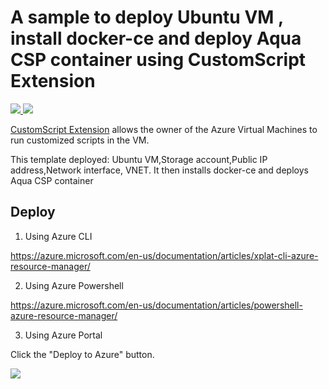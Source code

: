 # A sample to deploy Ubuntu VM , install docker-ce and deploy Aqua CSP container using CustomScript Extension

<a href="https://portal.azure.com/#create/Microsoft.Template/uri/https%3A%2F%2Fraw.githubusercontent.com%2Famitlib%2Fazure-templates%2Fmaster%2Faqua-csp-on-ubuntu-vm%2Fazuredeploy.json" target="_blank">
    <img src="http://azuredeploy.net/deploybutton.png"/>
</a>
<a href="http://armviz.io/#/?load=https%3A%2F%2Fraw.githubusercontent.com%2Famitlib%2Fazure-templates%2Fmaster%2Faqua-csp-on-ubuntu-vm%2Fazuredeploy.json" target="_blank">
    <img src="http://armviz.io/visualizebutton.png"/>
</a>

[CustomScript Extension](https://github.com/Azure/azure-linux-extensions/tree/master/CustomScript) allows the owner of the Azure Virtual Machines to run customized scripts in the VM.

This template deployed: Ubuntu VM,Storage account,Public IP address,Network interface, VNET. It then installs docker-ce and deploys Aqua CSP container

## Deploy

1. Using Azure CLI

  https://azure.microsoft.com/en-us/documentation/articles/xplat-cli-azure-resource-manager/

2. Using Azure Powershell

  https://azure.microsoft.com/en-us/documentation/articles/powershell-azure-resource-manager/

3. Using Azure Portal

  Click the "Deploy to Azure" button.
  
  
 <a href="https://portal.azure.com/#create/Microsoft.Template/uri/https%3A%2F%2Fraw.githubusercontent.com%2Famitlib%2Fazure-templates%2Fmaster%2Faqua-csp-on-ubuntu-vm%2Fazuredeploy.json" target="_blank">
    <img src="http://azuredeploy.net/deploybutton.png"/>
</a>